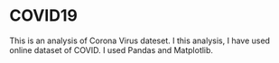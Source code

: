 # COVID19
This is an analysis of Corona Virus dateset. I this analysis, I have used online dataset of COVID. I used Pandas and Matplotlib.
